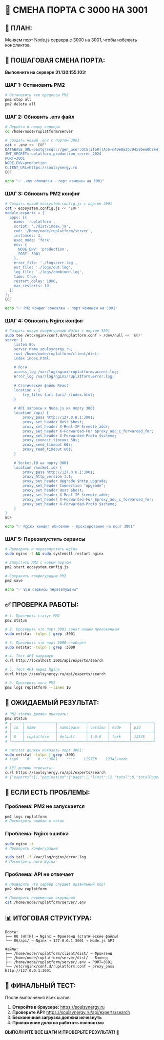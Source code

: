 # 🔄 СМЕНА ПОРТА С 3000 НА 3001

## 🎯 ПЛАН:
Меняем порт Node.js сервера с 3000 на 3001, чтобы избежать конфликтов.

## 🔧 ПОШАГОВАЯ СМЕНА ПОРТА:

**Выполните на сервере 31.130.155.103:**

### ШАГ 1: Остановить PM2
```bash
# Остановить все процессы PM2
pm2 stop all
pm2 delete all
```

### ШАГ 2: Обновить .env файл
```bash
# Перейти в папку сервера
cd /home/node/ruplatform/server

# Создать новый .env с портом 3001
cat > .env << 'EOF'
DATABASE_URL=postgresql://gen_user:OCS(ifoR||A5$~@40e0a3b39459bee0b2e47359.twc1.net:5432/default_db
JWT_SECRET=ruplatform_production_secret_2024
PORT=3001
NODE_ENV=production
CLIENT_URL=https://soulsynergy.ru
EOF

echo "✅ .env обновлен - порт изменен на 3001"
```

### ШАГ 3: Обновить PM2 конфиг
```bash
# Создать новый ecosystem.config.js с портом 3001
cat > ecosystem.config.js << 'EOF'
module.exports = {
  apps: [{
    name: 'ruplatform',
    script: './dist/index.js',
    cwd: '/home/node/ruplatform/server',
    instances: 1,
    exec_mode: 'fork',
    env: {
      NODE_ENV: 'production',
      PORT: 3001
    },
    error_file: './logs/err.log',
    out_file: './logs/out.log',
    log_file: './logs/combined.log',
    time: true,
    restart_delay: 1000,
    max_restarts: 10
  }]
};
EOF

echo "✅ PM2 конфиг обновлен - порт изменен на 3001"
```

### ШАГ 4: Обновить Nginx конфиг
```bash
# Создать новую конфигурацию Nginx с портом 3001
sudo tee /etc/nginx/conf.d/ruplatform.conf > /dev/null << 'EOF'
server {
    listen 80;
    server_name soulsynergy.ru;
    root /home/node/ruplatform/client/dist;
    index index.html;
    
    # Логи
    access_log /var/log/nginx/ruplatform.access.log;
    error_log /var/log/nginx/ruplatform.error.log;
    
    # Статические файлы React
    location / {
        try_files $uri $uri/ /index.html;
    }
    
    # API запросы к Node.js на порту 3001
    location /api/ {
        proxy_pass http://127.0.0.1:3001;
        proxy_set_header Host $host;
        proxy_set_header X-Real-IP $remote_addr;
        proxy_set_header X-Forwarded-For $proxy_add_x_forwarded_for;
        proxy_set_header X-Forwarded-Proto $scheme;
        proxy_connect_timeout 60s;
        proxy_send_timeout 60s;
        proxy_read_timeout 60s;
    }
    
    # Socket.IO на порту 3001
    location /socket.io/ {
        proxy_pass http://127.0.0.1:3001;
        proxy_http_version 1.1;
        proxy_set_header Upgrade $http_upgrade;
        proxy_set_header Connection "upgrade";
        proxy_set_header Host $host;
        proxy_set_header X-Real-IP $remote_addr;
        proxy_set_header X-Forwarded-For $proxy_add_x_forwarded_for;
        proxy_set_header X-Forwarded-Proto $scheme;
    }
}
EOF

echo "✅ Nginx конфиг обновлен - проксирование на порт 3001"
```

### ШАГ 5: Перезапустить сервисы
```bash
# Проверить и перезапустить Nginx
sudo nginx -t && sudo systemctl restart nginx

# Запустить PM2 с новым портом
pm2 start ecosystem.config.js

# Сохранить конфигурацию PM2
pm2 save

echo "✅ Все сервисы перезапущены"
```

## ✅ ПРОВЕРКА РАБОТЫ:

```bash
# 1. Проверить статус PM2
pm2 status

# 2. Проверить что порт 3001 занят нашим приложением
sudo netstat -tulpn | grep :3001

# 3. Проверить что порт 3000 свободен
sudo netstat -tulpn | grep :3000

# 4. Тест API напрямую
curl http://localhost:3001/api/experts/search

# 5. Тест API через Nginx
curl https://soulsynergy.ru/api/experts/search

# 6. Проверить логи PM2
pm2 logs ruplatform --lines 10
```

## 🎉 ОЖИДАЕМЫЙ РЕЗУЛЬТАТ:

```bash
# PM2 status должен показать:
pm2 status
# ┌─────┬──────────────┬─────────────┬─────────┬─────────┬──────────┐
# │ id  │ name         │ namespace   │ version │ mode    │ pid      │
# ├─────┼──────────────┼─────────────┼─────────┼─────────┼──────────┤
# │ 0   │ ruplatform   │ default     │ 1.0.0   │ fork    │ 12345    │
# └─────┴──────────────┴─────────────┴─────────┴─────────┴──────────┘

# netstat должен показать порт 3001:
sudo netstat -tulpn | grep :3001
# tcp6    0    0 :::3001    :::*    LISTEN    12345/node

# API должно отвечать:
curl https://soulsynergy.ru/api/experts/search
# {"experts":[],"pagination":{"page":1,"limit":12,"total":0,"totalPages":0}}
```

## 🚨 ЕСЛИ ЕСТЬ ПРОБЛЕМЫ:

### Проблема: PM2 не запускается
```bash
pm2 logs ruplatform
# Посмотреть ошибки в логах
```

### Проблема: Nginx ошибка
```bash
sudo nginx -t
# Проверить конфигурацию

sudo tail -f /var/log/nginx/error.log
# Посмотреть логи Nginx
```

### Проблема: API не отвечает
```bash
# Проверить что сервер слушает правильный порт
pm2 show ruplatform

# Проверить переменные окружения
cat /home/node/ruplatform/server/.env
```

## 📊 ИТОГОВАЯ СТРУКТУРА:

```
Порты:
├── 80 (HTTP) → Nginx → Фронтенд (статические файлы)
└── 80/api/ → Nginx → 127.0.0.1:3001 → Node.js API

Файлы:
├── /home/node/ruplatform/client/dist/ → Фронтенд
├── /home/node/ruplatform/server/dist/ → Бэкенд
├── /home/node/ruplatform/server/.env → PORT=3001
└── /etc/nginx/conf.d/ruplatform.conf → proxy_pass http://127.0.0.1:3001
```

## 🎯 ФИНАЛЬНЫЙ ТЕСТ:

После выполнения всех шагов:

1. **Откройте в браузере:** https://soulsynergy.ru
2. **Проверьте API:** https://soulsynergy.ru/api/experts/search
3. **Бесконечная загрузка должна исчезнуть**
4. **Приложение должно работать полностью**

**ВЫПОЛНИТЕ ВСЕ ШАГИ И ПРОВЕРЬТЕ РЕЗУЛЬТАТ! 🚀**
